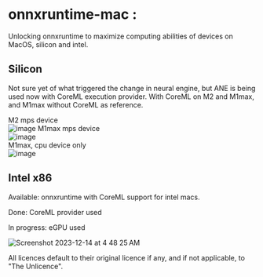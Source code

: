 # onnxruntime-mac :
Unlocking onnxruntime to maximize computing abilities of devices on MacOS, silicon and intel.  


## Silicon
Not sure yet of what triggered the change in neural engine, but ANE is being used now with CoreML execution provider.
With CoreML on M2 and M1max, and  M1max without CoreML as reference.  

M2 mps device  
![image](https://github.com/Oil3/onnxruntime-mac/assets/22565084/a4346c5c-2a8f-4501-bb1b-11b038687223)
M1max mps device  
![image](https://github.com/Oil3/onnxruntime-mac/assets/22565084/a6eb5b32-82b5-4537-a71b-82096f1a02c8)  
M1max, cpu device only  
![image](https://github.com/Oil3/onnxruntime-mac/assets/22565084/05c71a0d-1d5a-4cfb-9f42-842bc47f8258)


## Intel x86
Available: onnxruntime with CoreML support for intel macs.  

Done: CoreML provider used  

In progress: eGPU used



![Screenshot 2023-12-14 at 4 48 25 AM](https://github.com/Oil3/onnxruntime-mac/assets/22565084/e9aa631c-712c-40be-9d4b-811485155b60)


  



All licences default to their original licence if any, and if not applicable, to "The Unlicence".

